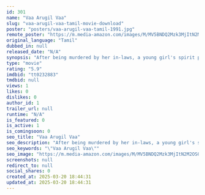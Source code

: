 ```yaml
---
id: 301
name: "Vaa Arugil Vaa"
slug: "vaa-arugil-vaa-tamil-movie-download"
poster: "posters/vaa-arugil-vaa-tamil-1991.jpg"
remote_poster: "https://m.media-amazon.com/images/M/MV5BNDQ2Mzk3MjItN2M2OS00Njg2LWE5Y2YtYTM4NmFjMGU4ZWZlXkEyXkFqcGdeQXVyMzUwMDU2MjM@._V1_SX300.jpg"
original_language: "Tamil"
dubbed_in: null
released_date: "N/A"
synopsis: "After being murdered by her in-laws, a young girl's spirit possesses her favorite doll and seeks revenge."
type: "movie"
rating: "5.9"
imdbid: "tt0232883"
tmdbid: null
views: 1
likes: 0
dislikes: 0
author_id: 1
trailer_url: null
runtime: "N/A"
is_featured: 0
is_active: 1
is_comingsoon: 0
seo_title: "Vaa Arugil Vaa"
seo_description: "After being murdered by her in-laws, a young girl's spirit possesses her favorite doll and seeks revenge."
seo_keywords: "\"Vaa Arugil Vaa\""
seo_image: "https://m.media-amazon.com/images/M/MV5BNDQ2Mzk3MjItN2M2OS00Njg2LWE5Y2YtYTM4NmFjMGU4ZWZlXkEyXkFqcGdeQXVyMzUwMDU2MjM@._V1_SX300.jpg"
screenshots: null
redirect_to: null
social_shares: 0
created_at: 2025-03-20 18:44:31
updated_at: 2025-03-20 18:44:31
---
```


